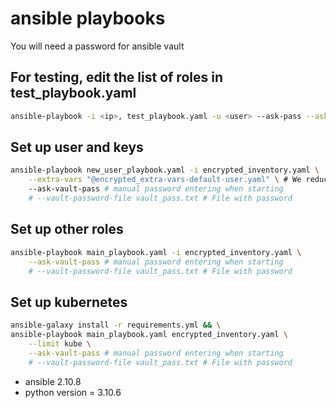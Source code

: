# ansible playbooks

You will need a password for ansible vault

## For testing, edit the list of roles in test_playbook.yaml

```bash
ansible-playbook -i <ip>, test_playbook.yaml -u <user> --ask-pass --ask-become-pass
```

## Set up user and keys

```bash
ansible-playbook new_user_playbook.yaml -i encrypted_inventory.yaml \
    --extra-vars "@encrypted_extra-vars-default-user.yaml" \ # We reduce the variables from the inventory and use the user by default until we have their own
    --ask-vault-pass # manual password entering when starting
    # --vault-password-file vault_pass.txt # File with password
```

## Set up other roles

```bash
ansible-playbook main_playbook.yaml -i encrypted_inventory.yaml \
    --ask-vault-pass # manual password entering when starting
    # --vault-password-file vault_pass.txt # File with password
```

## Set up kubernetes

```bash
ansible-galaxy install -r requirements.yml && \
ansible-playbook main_playbook.yaml encrypted_inventory.yaml \
    --limit kube \
    --ask-vault-pass # manual password entering when starting
    # --vault-password-file vault_pass.txt # File with password
```

- ansible 2.10.8
- python version = 3.10.6
